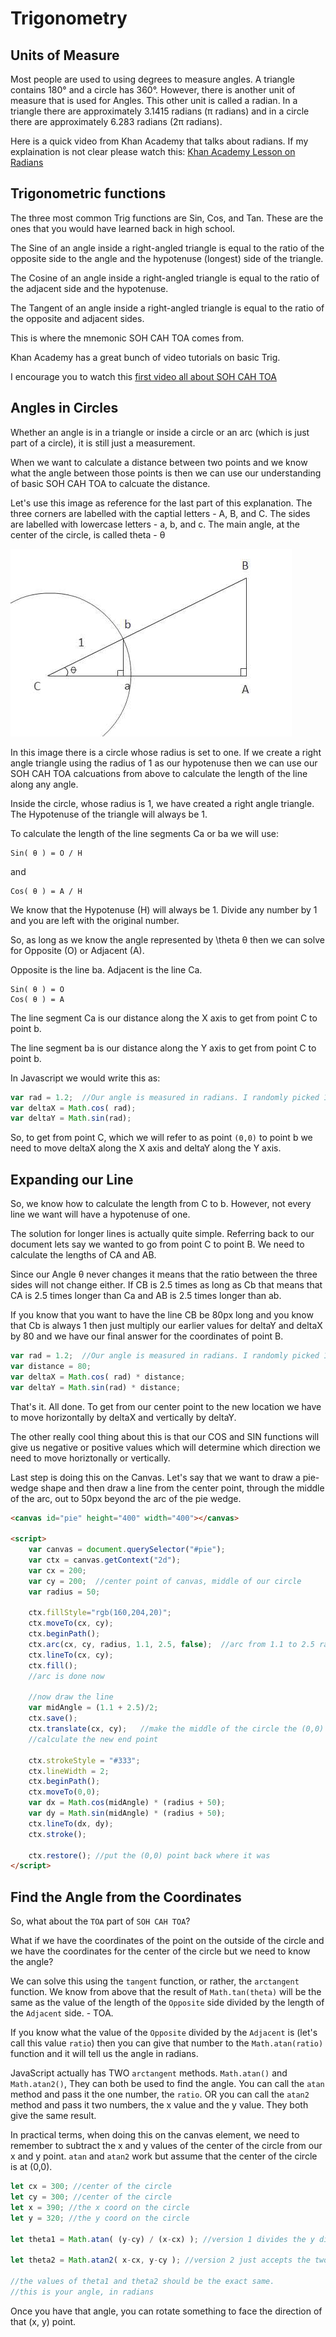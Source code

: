# Trigonometry

## Units of Measure

Most people are used to using degrees to measure angles. A triangle contains 180° and a circle has 360°. However, there is another unit of measure that is used for Angles. This other unit is called a radian. In a triangle there are approximately 3.1415 radians (π radians) and in a circle there are approximately 6.283 radians (2π  radians).

Here is a quick video from Khan Academy that talks about radians. If my explaination is not clear please watch this: [Khan Academy Lesson on Radians](https://www.khanacademy.org/math/trigonometry/basic-trigonometry/radians_tutorial/v/introduction-to-radians)

## Trigonometric functions

The three most common Trig functions are Sin, Cos, and Tan. These are the ones that you would have learned back in high school.

The Sine of an angle inside a right-angled triangle is equal to the ratio of the opposite side to the angle and the hypotenuse (longest) side of the triangle.

The Cosine of an angle inside a right-angled triangle is equal to the ratio of the adjacent side and the hypotenuse.

The Tangent of an angle inside a right-angled triangle is equal to the ratio of the opposite and adjacent sides.

This is where the mnemonic SOH CAH TOA comes from.

Khan Academy has a great bunch of video tutorials on basic Trig.

I encourage you to watch this [first video all about SOH CAH TOA](https://www.khanacademy.org/math/trigonometry/basic-trigonometry/basic_trig_ratios/v/basic-trigonometry)

## Angles in Circles

Whether an angle is in a triangle or inside a circle or an arc (which is just part of a circle), it is still just a measurement.

When we want to calculate a distance between two points and we know what the angle between those points is then we can use our understanding of basic SOH CAH TOA to calcuate the distance.

Let's use this image as reference for the last part of this explanation. The three corners are labelled with the captial letters - A, B, and C. The sides are labelled with lowercase letters - a, b, and c. The main angle, at the center of the circle, is called theta - θ

![Trig Image](./trig-2.jpg) 

In this image there is a circle whose radius is set to one. If we create a right angle triangle using the radius of 1 as our hypotenuse then we can use our SOH CAH TOA calcuations from above to calculate the length of the line along any angle.

Inside the circle, whose radius is 1, we have created a right angle triangle. The Hypotenuse of the triangle will always be 1.

To calculate the length of the line segments Ca or ba we will use:

```
Sin( θ ) = O / H  
```

and

```
Cos( θ ) = A / H 
```

We know that the Hypotenuse (H) will always be 1. Divide any number by 1 and you are left with the original number.

So, as long as we know the angle represented by \theta θ then we can solve for Opposite (O) or Adjacent (A).

Opposite is the line ba. Adjacent is the line Ca.

```
Sin( θ ) = O
Cos( θ ) = A
```

The line segment Ca is our distance along the X axis to get from point C to point b.

The line segment ba is our distance along the Y axis to get from point C to point b.

In Javascript we would write this as:

```js
var rad = 1.2;  //Our angle is measured in radians. I randomly picked 1.2 radians.
var deltaX = Math.cos( rad);
var deltaY = Math.sin(rad);
```

So, to get from point C, which we will refer to as point `(0,0)` to point b we need to move deltaX along the X axis and deltaY along the Y axis.

## Expanding our Line

So, we know how to calculate the length from C to b. However, not every line we want will have a hypotenuse of one.

The solution for longer lines is actually quite simple. Referring back to our document lets say we wanted to go from point C to point B. We need to calculate the lengths of CA and AB. 

Since our Angle θ never changes it means that the ratio between the three sides will not change either. If CB is 2.5 times as long as Cb that means that CA is 2.5 times longer than Ca and AB is 2.5 times longer than ab.

If you know that you want to have the line CB be 80px long and you know that Cb is always 1 then just multiply our earlier values for deltaY and deltaX by 80 and we have our final answer for the coordinates of point B.

```js
var rad = 1.2;  //Our angle is measured in radians. I randomly picked 1.2 radians.
var distance = 80;
var deltaX = Math.cos( rad) * distance;
var deltaY = Math.sin(rad) * distance;
```

That's it. All done. To get from our center point to the new location we have to move horizontally by deltaX and vertically by deltaY.

The other really cool thing about this is that our COS and SIN functions will give us negative or positive values which will determine which direction we need to move horiztonally or vertically.

Last step is doing this on the Canvas. Let's say that we want to draw a pie-wedge shape and then draw a line from the center point, through the middle of the arc, out to 50px beyond the arc of the pie wedge.

```html
<canvas id="pie" height="400" width="400"></canvas>

<script>
    var canvas = document.querySelector("#pie");
    var ctx = canvas.getContext("2d");
    var cx = 200;
    var cy = 200;  //center point of canvas, middle of our circle
    var radius = 50;

    ctx.fillStyle="rgb(160,204,20)";
    ctx.moveTo(cx, cy);
    ctx.beginPath();
    ctx.arc(cx, cy, radius, 1.1, 2.5, false);  //arc from 1.1 to 2.5 radians.
    ctx.lineTo(cx, cy);
    ctx.fill();
    //arc is done now

    //now draw the line
    var midAngle = (1.1 + 2.5)/2;
    ctx.save();
    ctx.translate(cx, cy);   //make the middle of the circle the (0,0) point
    //calculate the new end point

    ctx.strokeStyle = "#333";
    ctx.lineWidth = 2;
    ctx.beginPath();
    ctx.moveTo(0,0);
    var dx = Math.cos(midAngle) * (radius + 50);
    var dy = Math.sin(midAngle) * (radius + 50);
    ctx.lineTo(dx, dy);
    ctx.stroke();

    ctx.restore(); //put the (0,0) point back where it was
</script>
```

## Find the Angle from the Coordinates

So, what about the `TOA` part of `SOH CAH TOA`?

What if we have the coordinates of the point on the outside of the circle and we have the coordinates for the center of the circle but we need to know the angle?

We can solve this using the `tangent` function, or rather, the `arctangent` function. We know from above that the result of `Math.tan(theta)` will be the same as the value of the length of the `Opposite` side divided by the length of the `Adjacent` side. - TOA.

If you know what the value of the `Opposite` divided by the `Adjacent` is (let's call this value `ratio`) then you can give that number to the `Math.atan(ratio)` function and it will tell us the angle in radians.

JavaScript actually has TWO `arctangent` methods. `Math.atan()` and `Math.atan2()`, They can both be used to find the angle. You can call the `atan` method and pass it the one number, the `ratio`. OR you can call the `atan2` method and pass it two numbers, the x value and the y value. They both give the same result.

In practical terms, when doing this on the canvas element, we need to remember to subtract the x and y values of the center of the circle from our x and y point. `atan` and `atan2` work but assume that the center of the circle is at (0,0).

```js
let cx = 300; //center of the circle
let cy = 300; //center of the circle
let x = 390; //the x coord on the circle
let y = 320; //the y coord on the circle

let theta1 = Math.atan( (y-cy) / (x-cx) ); //version 1 divides the y difference by the x difference

let theta2 = Math.atan2( x-cx, y-cy ); //version 2 just accepts the two differences

//the values of theta1 and theta2 should be the exact same.
//this is your angle, in radians
```
Once you have that angle, you can rotate something to face the direction of that (x, y) point.
